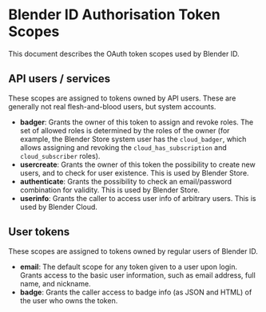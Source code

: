 # Blender ID Authorisation Token Scopes

This document describes the OAuth token scopes used by Blender ID.

## API users / services

These scopes are assigned to tokens owned by API users. These are generally not
real flesh-and-blood users, but system accounts.

-   **badger**: Grants the owner of this token to assign and revoke roles. The
    set of allowed roles is determined by the roles of the owner (for example,
    the Blender Store system user has the `cloud_badger`, which allows assigning
    and revoking the `cloud_has_subscription` and `cloud_subscriber` roles).
-   **usercreate**: Grants the owner of this token the possibility to create
    new users, and to check for user existence. This is used by Blender Store.
-   **authenticate**: Grants the possibility to check an email/password combination
    for validity. This is used by Blender Store.
-   **userinfo**: Grants the caller to access user info of arbitrary users.
    This is used by Blender Cloud.

## User tokens

These scopes are assigned to tokens owned by regular users of Blender ID.

-   **email**: The default scope for any token given to a user upon login.
    Grants access to the basic user information, such as email address,
    full name, and nickname.
-   **badge**: Grants the caller access to badge info (as JSON and HTML) of
    the user who owns the token.
